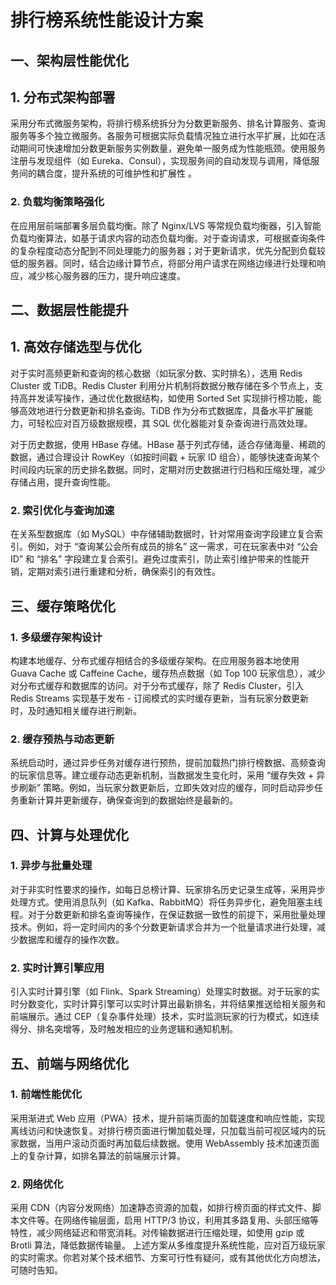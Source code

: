 # 排行榜系统性能设计方案

## 一、架构层性能优化

## 1. 分布式架构部署
   采用分布式微服务架构，将排行榜系统拆分为分数更新服务、排名计算服务、查询服务等多个独立微服务。各服务可根据实际负载情况独立进行水平扩展，比如在活动期间可快速增加分数更新服务实例数量，避免单一服务成为性能瓶颈。使用服务注册与发现组件（如
   Eureka、Consul），实现服务间的自动发现与调用，降低服务间的耦合度，提升系统的可维护性和扩展性 。
### 2. 负载均衡策略强化
   在应用层前端部署多层负载均衡。除了 Nginx/LVS
   等常规负载均衡器，引入智能负载均衡算法，如基于请求内容的动态负载均衡。对于查询请求，可根据查询条件的复杂程度动态分配到不同处理能力的服务器；对于更新请求，优先分配到负载较低的服务器。同时，结合边缘计算节点，将部分用户请求在网络边缘进行处理和响应，减少核心服务器的压力，提升响应速度。

## 二、数据层性能提升
## 1. 高效存储选型与优化
   对于实时高频更新和查询的核心数据（如玩家分数、实时排名），选用 Redis Cluster 或 TiDB。Redis Cluster 利用分片机制将数据分散存储在多个节点上，支持高并发读写操作，通过优化数据结构，如使用
   Sorted Set 实现排行榜功能，能够高效地进行分数更新和排名查询。TiDB 作为分布式数据库，具备水平扩展能力，可轻松应对百万级数据规模，其 SQL
   优化器能对复杂查询进行高效处理。
   
对于历史数据，使用 HBase 存储。HBase 基于列式存储，适合存储海量、稀疏的数据，通过合理设计 RowKey（如按时间戳 + 玩家 ID
   组合），能够快速查询某个时间段内玩家的历史排名数据。同时，定期对历史数据进行归档和压缩处理，减少存储占用，提升查询性能。

### 2. 索引优化与查询加速
   在关系型数据库（如 MySQL）中存储辅助数据时，针对常用查询字段建立复合索引。例如，对于 “查询某公会所有成员的排名” 这一需求，可在玩家表中对 “公会
   ID” 和 “排名” 字段建立复合索引。避免过度索引，防止索引维护带来的性能开销，定期对索引进行重建和分析，确保索引的有效性。 

## 三、缓存策略优化
### 1. 多级缓存架构设计
   构建本地缓存、分布式缓存相结合的多级缓存架构。在应用服务器本地使用 Guava Cache 或 Caffeine Cache，缓存热点数据（如 Top 100
   玩家信息），减少对分布式缓存和数据库的访问。对于分布式缓存，除了 Redis Cluster，引入 Redis Streams 实现基于发布 -
   订阅模式的实时缓存更新，当有玩家分数更新时，及时通知相关缓存进行刷新。

### 2. 缓存预热与动态更新
   系统启动时，通过异步任务对缓存进行预热，提前加载热门排行榜数据、高频查询的玩家信息等。建立缓存动态更新机制，当数据发生变化时，采用 “缓存失效 +
   异步刷新” 策略。例如，当玩家分数更新后，立即失效对应的缓存，同时启动异步任务重新计算并更新缓存，确保查询到的数据始终是最新的。

## 四、计算与处理优化
### 1. 异步与批量处理
   对于非实时性要求的操作，如每日总榜计算、玩家排名历史记录生成等，采用异步处理方式。使用消息队列（如
   Kafka、RabbitMQ）将任务异步化，避免阻塞主线程。对于分数更新和排名查询等操作，在保证数据一致性的前提下，采用批量处理技术。例如，将一定时间内的多个分数更新请求合并为一个批量请求进行处理，减少数据库和缓存的操作次数。

### 2. 实时计算引擎应用
   引入实时计算引擎（如 Flink、Spark Streaming）处理实时数据。对于玩家的实时分数变化，实时计算引擎可以实时计算出最新排名，并将结果推送给相关服务和前端展示。通过
   CEP（复杂事件处理）技术，实时监测玩家的行为模式，如连续得分、排名突增等，及时触发相应的业务逻辑和通知机制。

## 五、前端与网络优化
### 1. 前端性能优化
   采用渐进式 Web 应用（PWA）技术，提升前端页面的加载速度和响应性能，实现离线访问和快速恢复。对排行榜页面进行懒加载处理，只加载当前可视区域内的玩家数据，当用户滚动页面时再加载后续数据。使用
   WebAssembly 技术加速页面上的复杂计算，如排名算法的前端展示计算。
### 2. 网络优化
   采用 CDN（内容分发网络）加速静态资源的加载，如排行榜页面的样式文件、脚本文件等。在网络传输层面，启用 HTTP/3
   协议，利用其多路复用、头部压缩等特性，减少网络延迟和带宽消耗。对传输数据进行压缩处理，如使用 gzip 或 Brotli 算法，降低数据传输量。
   上述方案从多维度提升系统性能，应对百万级玩家的实时需求。你若对某个技术细节、方案可行性有疑问，或有其他优化方向想法，可随时告知。